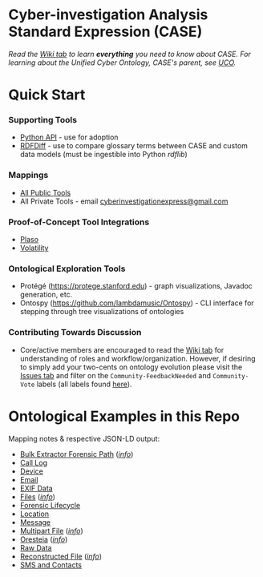 # Cyber-investigation Analysis Standard Expression (CASE)

_Read the [Wiki tab](https://github.com/ucoProject/CASE/wiki) to learn **everything** you need to know about CASE._
_For learning about the Unified Cyber Ontology, CASE's parent, see [UCO](https://github.com/ucoProject/UCO)._


# Quick Start

### Supporting Tools
  - [Python API](https://github.com/ucoProject/CASE-Python-API) - use for adoption
  - [RDFDiff](https://github.com/ucoProject/RDFDiff) - use to compare glossary terms between CASE and custom data models (must be ingestible into Python _rdflib_)

### Mappings
  - [All Public Tools](https://github.com/ucoProject/CASE-Mappings)
  - All Private Tools - email cyberinvestigationexpress@gmail.com

### Proof-of-Concept Tool Integrations
  - [Plaso](https://github.com/ucoProject/CASE-Plaso-Implementation)
  - [Volatility](https://github.com/ucoProject/CASE-Volatility-Implementation)

### Ontological Exploration Tools
  - Protégé (https://protege.stanford.edu) - graph visualizations, Javadoc generation, etc.
  - Ontospy (https://github.com/lambdamusic/Ontospy) - CLI interface for stepping through tree visualizations of ontologies

### Contributing Towards Discussion
  - Core/active members are encouraged to read the [Wiki tab](https://github.com/ucoProject/CASE/wiki) for understanding of roles and workflow/organization. However, if desiring to simply add your two-cents on ontology evolution please visit the [Issues tab](https://github.com/ucoProject/CASE/issues) and filter on the `Community-FeedbackNeeded` and `Community-Vote` labels (all labels found [here](https://github.com/ucoProject/CASE/labels)).


# Ontological Examples in this Repo
Mapping notes & respective JSON-LD output:
- [Bulk Extractor Forensic Path](examples/bulk_extractor_forensic_path.json) (*[info](examples/bulk_extractor_forensic_path.md)*)
- [Call Log](examples/call_log.json)
- [Device](examples/device.json)
- [Email](examples/email.json)
- [EXIF Data](examples/exif_data.json)
- [Files](examples/file.json) (*[info](examples/file.md)*)
- [Forensic Lifecycle](examples/forensic_lifecycle.json)
- [Location](examples/location.json)
- [Message](examples/message.json)
- [Multipart File](examples/multipart_file.json) (*[info](examples/multipart_file.md)*)
- [Oresteia](examples/Oresteia.json) (*[info](examples/Oresteia.md)*)
- [Raw Data](examples/raw_data.json)
- [Reconstructed File](examples/reconstructed_file.json) (*[info](examples/reconstructed_file.md)*)
- [SMS and Contacts](examples/sms_and_contacts.json)
